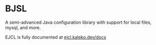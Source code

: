 # BJSL

A semi-advanced Java configuration library with support for local files, mysql, and more.

EJCL is fully documented at [ejcl.kaleko.dev/docs](https://ejcl.kaleko.dev/docs/)

